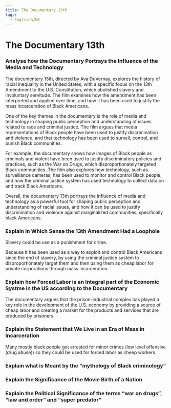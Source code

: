 ```yaml
---
title: The Documentary 13th
tags:
  - Englisch/UK
---
```


# The Documentary 13th

### Analyse how the Documentary Portrays the Influence of the Media and Technology

The documentary 13th, directed by Ava DuVernay, explores the history of racial inequality in the United States, with a specific focus on the 13th Amendment to the U.S. Constitution, which abolished slavery and involuntary servitude. The film examines how the amendment has been interpreted and applied over time, and how it has been used to justify the mass incarceration of Black Americans.

One of the key themes in the documentary is the role of media and technology in shaping public perception and understanding of issues related to race and criminal justice. The film argues that media representations of Black people have been used to justify discrimination and violence, and that technology has been used to surveil, control, and punish Black communities.

For example, the documentary shows how images of Black people as criminals and violent have been used to justify discriminatory policies and practices, such as the War on Drugs, which disproportionately targeted Black communities. The film also explores how technology, such as surveillance cameras, has been used to monitor and control Black people, and how the criminal justice system has used technology to collect data on and track Black Americans.

Overall, the documentary 13th portrays the influence of media and technology as a powerful tool for shaping public perception and understanding of racial issues, and how it can be used to justify discrimination and violence against marginalized communities, specifically black Americans.

### Explain in Which Sense the 13th Amendment Had a Loophole

Slavery could be use as a punishment for crime.

Because it has been used as a way to exploit and control Black Americans since the end of slavery, by using the criminal justice system to disproportionately target them and then using them as cheap labor for private corporations through mass incarceration.

### Explain how Forced Labor is an Integral part of the Economic Systme in the US according to the Documentary

The documentary argues that the prison-industrial complex has played a key role in the development of the U.S. economy by providing a source of cheap labor and creating a market for the products and services that are produced by prisoners.

### Explain the Statement that We Live in an Era of Mass in Incarceration

Many mostly black people got arrested for minor crimes (low level offensive (drug abuse)) so they could be used for forced labor as cheep workers.

### Explain what is Meant by the “mythology of Black criminology”

### Explain the Significance of the Movie Birth of a Nation

### Explain the Political Significance of the terms “war on drugs”, “law and order” and “super predator”